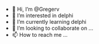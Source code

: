 - 👋 Hi, I’m @Gregerv
- 👀 I’m interested in delphi
- 🌱 I’m currently learning delphi
- 💞️ I’m looking to collaborate on ...
- 📫 How to reach me ...

<!---
Gregerv/Gregerv is a ✨ special ✨ repository because its `README.md` (this file) appears on your GitHub profile.
You can click the Preview link to take a look at your changes.
--->
